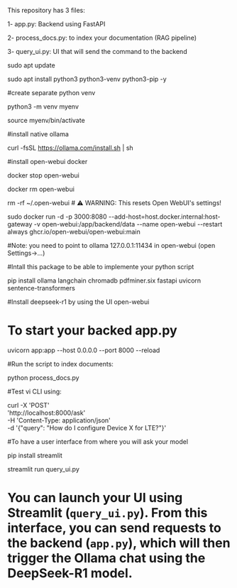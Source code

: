 
This repository has 3 files:

1- app.py: Backend using FastAPI

2- process_docs.py: to index your documentation (RAG pipeline)

3- query_ui.py: UI that will send the command to the backend

sudo apt update

sudo apt install python3 python3-venv python3-pip -y

#create separate python venv

python3 -m venv myenv

source myenv/bin/activate

#install native ollama

curl -fsSL https://ollama.com/install.sh | sh

#install open-webui docker

docker stop open-webui

docker rm open-webui

rm -rf ~/.open-webui  # ⚠️ WARNING: This resets Open WebUI's settings!

sudo docker run -d -p 3000:8080 --add-host=host.docker.internal:host-gateway -v open-webui:/app/backend/data --name open-webui --restart always ghcr.io/open-webui/open-webui:main

#Note: you need to point to ollama 127.0.0.1:11434 in open-webui (open Settings->...)

#Intall this package to be able to implemente your python script

pip install ollama langchain chromadb pdfminer.six fastapi uvicorn sentence-transformers

#Install deepseek-r1 by using the UI open-webui

# To start your backed app.py

uvicorn app:app --host 0.0.0.0 --port 8000 --reload

#Run the script to index documents:

python process_docs.py

#Test vi CLI using:

curl -X 'POST' \
  'http://localhost:8000/ask' \
  -H 'Content-Type: application/json' \
  -d '{"query": "How do I configure Device X for LTE?"}'


#To have a user interface from where you will ask your model

pip install streamlit

streamlit run query_ui.py


# You can launch your UI using Streamlit (`query_ui.py`). From this interface, you can send requests to the backend (`app.py`), which will then trigger the Ollama chat using the DeepSeek-R1 model.




